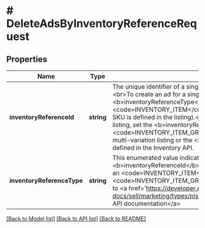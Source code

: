 # # DeleteAdsByInventoryReferenceRequest

## Properties

Name | Type | Description | Notes
------------ | ------------- | ------------- | -------------
**inventoryReferenceId** | **string** | The unique identifier of a single-item listing or a multi-variation listing.&lt;br&gt;&lt;br&gt;To create an ad for a single-item listing, set the &lt;b&gt;inventoryReferenceType&lt;/b&gt; value to &lt;code&gt;INVENTORY_ITEM&lt;/code&gt; and specify an item ID or a SKU (if the SKU is defined in the listing).&lt;br&gt;&lt;br&gt;To create an ad for a multi-variation listing, set the &lt;b&gt;inventoryReferenceType&lt;/b&gt; value to &lt;code&gt;INVENTORY_ITEM_GROUP&lt;/code&gt; and specify the item ID for the multi-variation listing or the &lt;b&gt;inventoryitemGroupKey&lt;/b&gt; value as defined in the Inventory API. | [optional]
**inventoryReferenceType** | **string** | This enumerated value indicates the type of item the &lt;b&gt;inventoryReferenceId&lt;/b&gt; references.&lt;br&gt;&lt;br&gt;The item can be either an &lt;code&gt;INVENTORY_ITEM&lt;/code&gt; or an &lt;code&gt;INVENTORY_ITEM_GROUP&lt;/code&gt;. For implementation help, refer to &lt;a href&#x3D;&#39;https://developer.ebay.com/api-docs/sell/marketing/types/pls:InventoryReferenceTypeEnum&#39;&gt;eBay API documentation&lt;/a&gt; | [optional]

[[Back to Model list]](../../README.md#models) [[Back to API list]](../../README.md#endpoints) [[Back to README]](../../README.md)
